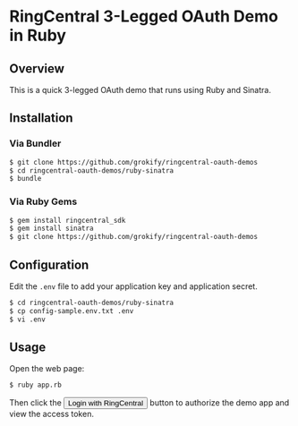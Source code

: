 RingCentral 3-Legged OAuth Demo in Ruby
=======================================

## Overview

This is a quick 3-legged OAuth demo that runs using Ruby and Sinatra.

## Installation

### Via Bundler

```bash
$ git clone https://github.com/grokify/ringcentral-oauth-demos
$ cd ringcentral-oauth-demos/ruby-sinatra
$ bundle
```

### Via Ruby Gems

```bash
$ gem install ringcentral_sdk
$ gem install sinatra
$ git clone https://github.com/grokify/ringcentral-oauth-demos
```

## Configuration

Edit the `.env` file to add your application key and application secret.

```bash
$ cd ringcentral-oauth-demos/ruby-sinatra
$ cp config-sample.env.txt .env
$ vi .env
```

## Usage

Open the web page:

```bash
$ ruby app.rb
```

Then click the <input type="button" value="Login with RingCentral"> button to authorize the demo app and view the access token.
